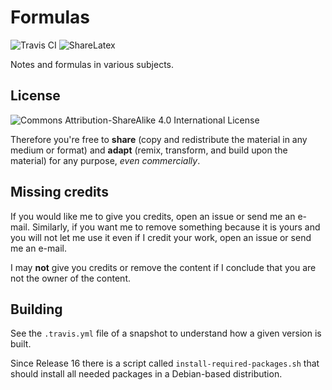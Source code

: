 # Formulas
![Travis CI](https://travis-ci.org/mafagafogigante/formulas.svg?branch=master)
![ShareLatex](https://www.sharelatex.com/github/repos/mafagafogigante/formulas/builds/latest/badge.svg)

Notes and formulas in various subjects.

## License
![Commons Attribution-ShareAlike 4.0 International License](https://i.creativecommons.org/l/by-sa/4.0/80x15.png)

Therefore you're free to **share** (copy and redistribute the material in any
medium or format) and **adapt** (remix, transform, and build upon the material)
for any purpose, *even commercially*.

## Missing credits
If you would like me to give you credits, open an issue or send me an e-mail.
Similarly, if you want me to remove something because it is yours and you will
not let me use it even if I credit your work, open an issue or send me an
e-mail.

I may **not** give you credits or remove the content if I conclude that you are
not the owner of the content.

## Building
See the `.travis.yml` file of a snapshot to understand how a given version is
built.

Since Release 16 there is a script called `install-required-packages.sh` that
should install all needed packages in a Debian-based distribution.
